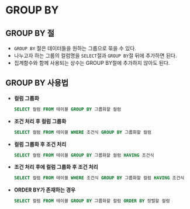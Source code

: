 # GROUP BY



## GROUP BY 절

* `GROUP BY` 절은 데이터들을 원하는 그룹으로 묶을 수 있다.
* 나누고자 하는 그룹의 컬럼명을 `SELECT`절과 `GROUP BY`절 뒤에 추가하면 된다.
* 집계함수와 함께 사용되는 상수는 GROUP BY절에 추가하지 않아도 된다.



## GROUP BY 사용법

* **컬럼 그룹화**

  ```sql
  SELECT 컬럼 FROM 테이블 GROUP BY 그룹화할 컬럼
  ```

* **조건 처리 후 컬럼 그룹화**

  ```sql
  SELECT 컬럼 FROM 테이블 WHERE 조건식 GROUP BY 그룹화할 컬럼
  ```

* **컬럼 그룹화 후 조건 처리**

  ```sql
  SELECT 컬럼 FROM 테이블 GROUP BY 그룹화할 컬럼 HAVING 조건식
  ```

* **조건 처리 후에 컬럼 그룹화 후 조건 처리**

  ```sql
  SELECT 컬럼 FROM 테이블 WHERE 조건식 GROUP BY 그룹화할 컬럼 HAVING 조건식
  ```

* **ORDER BY가 존재하는 경우**

  ```sql
  SELECT 컬럼 FROM 테이블 GROUP BY 그룹화할 컬럼 ORDER BY 정렬할 컬럼
  ```

  
